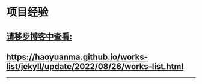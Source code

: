 
# 项目经验 
## [请移步博客中查看:](https://haoyuanma.github.io/works-list/)<br>

## <https://haoyuanma.github.io/works-list/jekyll/update/2022/08/26/works-list.html> 

---
